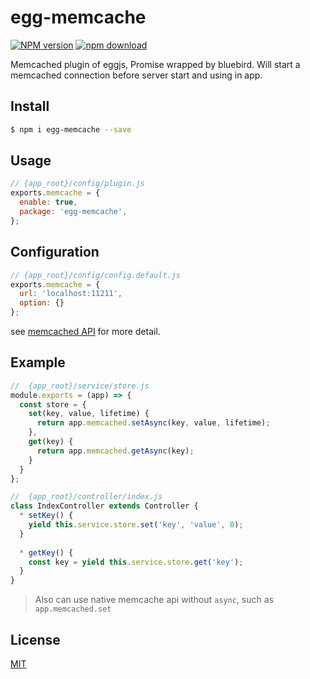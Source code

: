 # egg-memcache

[![NPM version][npm-image]][npm-url]
[![npm download][download-image]][download-url]

[npm-image]: https://img.shields.io/npm/v/egg-memcache.svg?style=flat-square
[npm-url]: https://npmjs.org/package/egg-memcache
[download-image]: https://img.shields.io/npm/dm/egg-memcache.svg?style=flat-square
[download-url]: https://npmjs.org/package/egg-memcache

Memcached plugin of eggjs, Promise wrapped by bluebird. Will start a memcached connection before server start and using in app.

## Install

```bash
$ npm i egg-memcache --save
```

## Usage

```js
// {app_root}/config/plugin.js
exports.memcache = {
  enable: true,
  package: 'egg-memcache',
};
```

## Configuration

```js
// {app_root}/config/config.default.js
exports.memcache = {
  url: 'localhost:11211',
  option: {}
};
```
<!--
see [config/config.default.js](config/config.default.js) for more detail.
-->
see [memcached API](https://github.com/3rd-Eden/memcached) for more detail.

## Example

<!-- example here -->
```js
//  {app_root}/service/store.js
module.exports = (app) => {
  const store = {
    set(key, value, lifetime) {
      return app.memcached.setAsync(key, value, lifetime);
    },
    get(key) {
      return app.memcached.getAsync(key);
    }
  }
};

//  {app_root}/controller/index.js
class IndexController extends Controller {
  * setKey() {
    yield this.service.store.set('key', 'value', 0);
  }
  
  * getKey() {
    const key = yield this.service.store.get('key');
  }
}

```

> Also can use native memcache api without `async`, such as `app.memcached.set`

<!--
## Questions & Suggestions
Please open an issue [here](https://github.com/eggjs/egg/issues).
-->

## License

[MIT](LICENSE)
